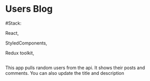 # Users Blog

#Stack:

React,

StyledComponents,

Redux toolkit,

##

This app pulls random users from the api. It shows their posts and comments.
You can also update the title and description
